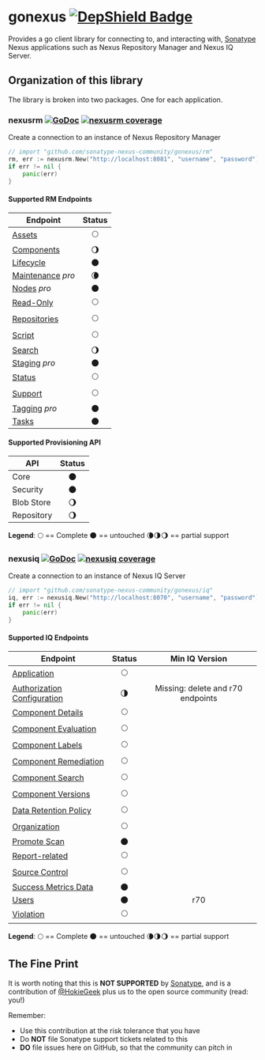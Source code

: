 # gonexus [![DepShield Badge](https://depshield.sonatype.org/badges/sonatype-nexus-community/gonexus/depshield.svg)](https://depshield.github.io)

Provides a go client library for connecting to, and interacting with, [Sonatype](//www.sonatype.com) Nexus applications such as Nexus Repository Manager and Nexus IQ Server.

## Organization of this library

The library is broken into two packages. One for each application.

### nexusrm [![GoDoc](http://godoc.org/github.com/sonatype-nexus-community/gonexus/rm?status.png)](http://godoc.org/github.com/sonatype-nexus-community/gonexus/rm) [![nexusrm coverage](https://gocover.io/_badge/github.com/sonatype-nexus-community/gonexus/rm?0 "nexusrm coverage")](http://gocover.io/github.com/sonatype-nexus-community/gonexus/rm)

Create a connection to an instance of Nexus Repository Manager

```go
// import "github.com/sonatype-nexus-community/gonexus/rm"
rm, err := nexusrm.New("http://localhost:8081", "username", "password")
if err != nil {
    panic(err)
}
```

#### Supported RM Endpoints

| Endpoint                                                                                             |         Status         |
| ---------------------------------------------------------------------------------------------------- | :--------------------: |
| [Assets](https://help.sonatype.com/repomanager3/rest-and-integration-api/assets-api)                 |      :full_moon:       |
| [Components](https://help.sonatype.com/repomanager3/rest-and-integration-api/components-api)         | :waning_gibbous_moon:  |
| [Lifecycle](https://help.sonatype.com/repomanager3/rest-and-integration-api/lifecycle-api)           |       :new_moon:       |
| [Maintenance](https://help.sonatype.com/repomanager3/rest-and-integration-api/maintenance-api) _pro_ | :waning_crescent_moon: |
| [Nodes](https://help.sonatype.com/repomanager3/rest-and-integration-api/nodes-api) _pro_             |       :new_moon:       |
| [Read-Only](https://help.sonatype.com/repomanager3/rest-and-integration-api/read-only-api)           |      :full_moon:       |
| [Repositories](https://help.sonatype.com/repomanager3/rest-and-integration-api/repositories-api)     |      :full_moon:       |
| [Script](https://help.sonatype.com/repomanager3/rest-and-integration-api/script-api)                 |      :full_moon:       |
| [Search](https://help.sonatype.com/repomanager3/rest-and-integration-api/search-api)                 | :waning_gibbous_moon:  |
| [Staging](https://help.sonatype.com/repomanager3/staging) _pro_                                      |       :new_moon:       |
| [Status](https://help.sonatype.com/repomanager3/rest-and-integration-api/status-api)                 |      :full_moon:       |
| [Support](https://help.sonatype.com/repomanager3/rest-and-integration-api/support-api)               |      :full_moon:       |
| [Tagging](https://help.sonatype.com/repomanager3/tagging) _pro_                                      |       :new_moon:       |
| [Tasks](https://help.sonatype.com/repomanager3/rest-and-integration-api/tasks-api)                   |       :new_moon:       |

#### Supported Provisioning API

| API        |        Status         |
| ---------- | :-------------------: |
| Core       |      :new_moon:       |
| Security   |      :new_moon:       |
| Blob Store | :waning_gibbous_moon: |
| Repository | :waning_gibbous_moon: |

**Legend**: :full_moon: == Complete :new_moon: == untouched :waning_crescent_moon::last_quarter_moon::waning_gibbous_moon: == partial support

### nexusiq [![GoDoc](http://godoc.org/github.com/sonatype-nexus-community/gonexus/iq?status.png)](http://godoc.org/github.com/sonatype-nexus-community/gonexus/iq) [![nexusiq coverage](https://gocover.io/_badge/github.com/sonatype-nexus-community/gonexus/iq?0 "nexusiq coverage")](http://gocover.io/github.com/sonatype-nexus-community/gonexus/iq)

Create a connection to an instance of Nexus IQ Server

```go
// import "github.com/sonatype-nexus-community/gonexus/iq"
iq, err := nexusiq.New("http://localhost:8070", "username", "password")
if err != nil {
    panic(err)
}

```

#### Supported IQ Endpoints

| Endpoint                                                                                                             |       Status        |          Min IQ Version           |
| -------------------------------------------------------------------------------------------------------------------- | :-----------------: | :-------------------------------: |
| [Application](https://help.sonatype.com/iqserver/automating/rest-apis/application-rest-apis---v2)                    |     :full_moon:     |                                   |
| [Authorization Configuration](https://help.sonatype.com/iqserver/automating/rest-apis)                               | :last_quarter_moon: | Missing: delete and r70 endpoints |
| [Component Details](https://help.sonatype.com/iqserver/automating/rest-apis/component-details-rest-api---v2)         |     :full_moon:     |                                   |
| [Component Evaluation](https://help.sonatype.com/iqserver/automating/rest-apis/component-evaluation-rest-apis---v2)  |     :full_moon:     |                                   |
| [Component Labels](https://help.sonatype.com/iqserver/automating/rest-apis/component-labels-rest-api---v2)           |     :full_moon:     |                                   |
| [Component Remediation](https://help.sonatype.com/iqserver/automating/rest-apis/component-remediation-rest-api---v2) |     :full_moon:     |                                   |
| [Component Search](https://help.sonatype.com/iqserver/automating/rest-apis/component-search-rest-apis---v2)          |     :full_moon:     |                                   |
| [Component Versions](https://help.sonatype.com/iqserver/automating/rest-apis/component-versions-rest-api---v2)       |     :full_moon:     |                                   |
| [Data Retention Policy](https://help.sonatype.com/iqserver/automating/rest-apis/data-retention-policy-rest-api---v2) |     :full_moon:     |                                   |
| [Organization](https://help.sonatype.com/iqserver/automating/rest-apis/organization-rest-apis---v2)                  |     :full_moon:     |                                   |
| [Promote Scan](https://help.sonatype.com/iqserver/automating/rest-apis/promote-scan-rest-api---v2)                   |     :new_moon:      |                                   |
| [Report-related](https://help.sonatype.com/iqserver/automating/rest-apis/report-related-rest-apis---v2)              |     :full_moon:     |                                   |
| [Source Control](https://help.sonatype.com/integrations/nexus-iq-for-github)                                         |     :full_moon:     |                                   |
| [Success Metrics Data](https://help.sonatype.com/iqserver/automating/rest-apis/success-metrics-data-rest-api---v2)   |     :new_moon:      |                                   |
| [Users](https://help.sonatype.com/iqserver/automating/rest-apis)                                                     |     :new_moon:      |                r70                |
| [Violation](https://help.sonatype.com/iqserver/automating/rest-apis/violation-rest-api---v2)                         |     :full_moon:     |                                   |

**Legend**: :full_moon: == Complete :new_moon: == untouched :waning_crescent_moon::last_quarter_moon::waning_gibbous_moon: == partial support

## The Fine Print

It is worth noting that this is **NOT SUPPORTED** by [Sonatype](//www.sonatype.com), and is a contribution of [@HokieGeek](https://github.com/HokieGeek)
plus us to the open source community (read: you!)

Remember:

- Use this contribution at the risk tolerance that you have
- Do **NOT** file Sonatype support tickets related to this
- **DO** file issues here on GitHub, so that the community can pitch in
